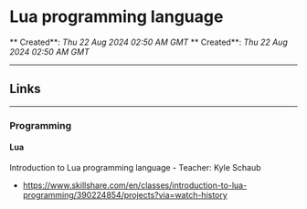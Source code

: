 # Lua programming language  

** Created**: *Thu 22 Aug 2024 02:50 AM GMT* 
** Created**: *Thu 22 Aug 2024 02:50 AM GMT* 

-----

## Links  

----

### Programming  

#### Lua  

Introduction to Lua programming language - Teacher: Kyle Schaub   
- https://www.skillshare.com/en/classes/introduction-to-lua-programming/390224854/projects?via=watch-history  
